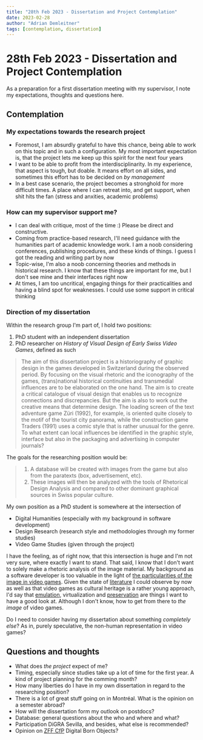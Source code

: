 ```yaml
---
title: "28th Feb 2023 - Dissertation and Project Contemplation"
date: 2023-02-28
author: "Adrian Demleitner"
tags: [contemplation, dissertation]
---
```

# 28th Feb 2023 - Dissertation and Project Contemplation
As a preparation for a first dissertation meeting with my supervisor, I note my expectations, thoughts and questions here.

## Contemplation
### My expectations towards the research project
- Foremost, I am absurdly grateful to have this chance, being able to work on this topic and in such a configuration. My most important expectation is, that the project lets me keep up this spirit for the next four years
- I want to be able to profit from the interdisciplinarity. In my experience, that aspect is tough, but doable. It means effort on all sides, and sometimes this effort has to be decided on *by management*
- In a best case scenario, the project becomes a stronghold for more difficult times. A place where I can retreat into, and get support, when shit hits the fan (stress and anxities, academic problems)

### How can my supervisor support me?
- I can deal with critique, most of the time :) Please be direct and constructive.
- Coming from practice-based research, I'll need guidance with the humanities part of academic knowledge work. I am a noob considering conferences, publishing procedures, and these kinds of things. I guess I got the reading and writing part by now
- Topic-wise, I'm also a noob concerning theories and methods in historical research. I know that these things are important for me, but I don't see mine and their interfaces right now
- At times, I am too uncritical, engaging things for their practicalities and having a blind spot for weaknesses. I could use some support in critical thinking

### Direction of my dissertation
Within the research group I'm part of, I hold two positions:

1. PhD student with an independent dissertation
2. PhD researcher on *History of Visual Design of Early Swiss Video Games*, defined as such

> The aim of this dissertation project is a historiography of graphic design in the games developed in Switzerland during the observed period. By focusing on the visual rhetoric and the iconography of the games, (trans)national historical continuities and transmedial influences are to be elaborated on the one hand. The aim is to create a critical catalogue of visual design that enables us to recognize connections and discrepancies. But the aim is also to work out the creative means that determine design. The loading screen of the text adventure game Züri (1992), for example, is oriented quite closely to the motif of the tourist city panorama, while the construction game Traders (1991) uses a comic style that is rather unusual for the genre. To what extent can local influences be identified in the graphic style, interface but also in the packaging and advertising in computer journals?

The goals for the researching position would be:

> 1. A database will be created with images from the game but also from the paratexts (box, advertisement, etc).
> 2. These images will then be analyzed with the tools of Rhetorical Design Analysis and compared to other dominant graphical sources in Swiss popular culture.

My own position as a PhD student is somewhere at the intersection of

- Digital Humanities (especially with my background in software development)
- Design Research (research style and methodologies through my former studies)
- Video Game Studies (given through the project)

I have the feeling, as of right now, that this intersection is huge and I'm not very sure, where exactly I want to stand. That said, I know that I don't want to solely make a rhetoric analysis of the image material. My background as a software developer is too valuable in the light of [the particularities of the image in video games](notes/Visuality%20in%20Video%20Games.md). Given the state of [literature](notes/Literature.md) I could observe by now as well as that video games as cultural heritage is a rather young approach, I'd say that [emulation](notes/Emulation.md), virtualization and [preservation](notes/Preservation.md) are things I want to have a good look at. Although I don't know, how to get from there to *the image* of video games.

Do I need to consider having my dissertation about something *completely else*? As in, purely speculative, the non-human representation in video games?

## Questions and thoughts
- What does *the project* expect of me?
- Timing, especially since studies take up a lot of time for the first year. A kind of project planning for the comming month?
- How many liberties do I have in my own dissertation in regard to the researching position?
- There is a lot of great stuff going on in Montréal. What is the opinion on a semester abroad?
- How will the dissertation form my outlook on postdocs?
- Database: general questions about the who and where and what?
- Participation DiGRA Sevilla, and besides, what else is recommended?
- Opinion on [ZFF CfP](https://zzf-potsdam.de/de/news/cfp-neue-themenhefte-zeithistorische-forschungenstudies-contemporary-history-22-2025) Digital Born Objects?